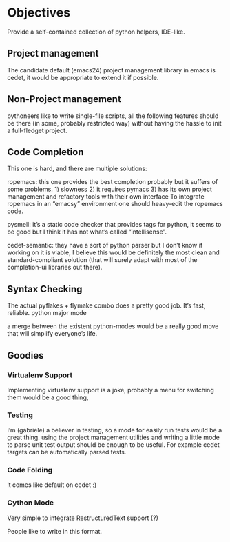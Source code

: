 # Objectives

Provide a self-contained collection of python helpers, IDE-like. 

## Project management

The candidate default (emacs24) project management library in emacs is cedet, it would be appropriate to extend it if possible.

## Non-Project management

pythoneers like to write single-file scripts, all the following features should be there (in some, probably restricted way) without having the hassle to init a full-fledget project.

## Code Completion

This one is hard, and there are multiple solutions:

ropemacs: this one provides the best completion probably but it suffers of some problems. 
                 1) slowness 
                 2) it requires pymacs 
                 3) has its own project management and refactory tools with their own interface
To integrate ropemacs in an “emacsy” environment one should heavy-edit the ropemacs code.

pysmell: it’s a static code checker that provides tags for python, it seems to be good but I think it has not what’s called “intellisense”.

cedet-semantic: they have a sort of python parser but I don’t know if working on it is viable, I believe this would be definitely the most clean and standard-compliant solution (that will surely adapt with most of the completion-ui libraries out there).


## Syntax Checking

The actual pyflakes + flymake combo does a pretty good job. It’s fast, reliable.
python major mode

a merge between the existent python-modes would be a really good move that will simplify everyone’s life. 

## Goodies

### Virtualenv Support

Implementing virtualenv support is a joke, probably a menu for switching them would be a good thing,

### Testing

I’m (gabriele) a believer in testing, so a mode for easily run tests would be a great thing. using the project management utilities and writing a little mode to parse unit test output should be enough to be useful. For example cedet targets can be automatically parsed tests.

### Code Folding

it comes like default on cedet :)

### Cython Mode

Very simple to integrate
RestructuredText support (?)

People like to write in this format.
